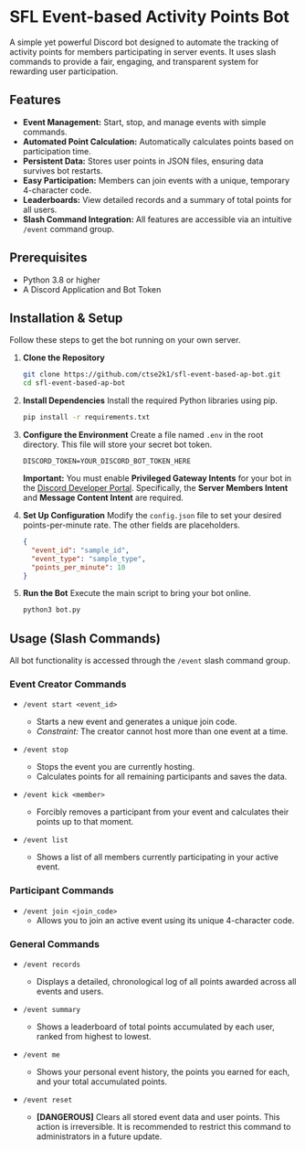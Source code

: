 # SFL Event-based Activity Points Bot

A simple yet powerful Discord bot designed to automate the tracking of activity points for members participating in server events. It uses slash commands to provide a fair, engaging, and transparent system for rewarding user participation.

## Features
- **Event Management:** Start, stop, and manage events with simple commands.
- **Automated Point Calculation:** Automatically calculates points based on participation time.
- **Persistent Data:** Stores user points in JSON files, ensuring data survives bot restarts.
- **Easy Participation:** Members can join events with a unique, temporary 4-character code.
- **Leaderboards:** View detailed records and a summary of total points for all users.
- **Slash Command Integration:** All features are accessible via an intuitive `/event` command group.

## Prerequisites
- Python 3.8 or higher
- A Discord Application and Bot Token

## Installation & Setup

Follow these steps to get the bot running on your own server.

1.  **Clone the Repository**
    ```bash
    git clone https://github.com/ctse2k1/sfl-event-based-ap-bot.git
    cd sfl-event-based-ap-bot
    ```

2.  **Install Dependencies**
    Install the required Python libraries using pip.
    ```bash
    pip install -r requirements.txt
    ```

3.  **Configure the Environment**
    Create a file named `.env` in the root directory. This file will store your secret bot token.
    ```
    DISCORD_TOKEN=YOUR_DISCORD_BOT_TOKEN_HERE
    ```
    **Important:** You must enable **Privileged Gateway Intents** for your bot in the [Discord Developer Portal](https://discord.com/developers/applications). Specifically, the **Server Members Intent** and **Message Content Intent** are required.

4.  **Set Up Configuration**
    Modify the `config.json` file to set your desired points-per-minute rate. The other fields are placeholders.
    ```json
    {
      "event_id": "sample_id",
      "event_type": "sample_type",
      "points_per_minute": 10
    }
    ```

5.  **Run the Bot**
    Execute the main script to bring your bot online.
    ```bash
    python3 bot.py
    ```

## Usage (Slash Commands)

All bot functionality is accessed through the `/event` slash command group.

### Event Creator Commands
-   ` /event start <event_id> `
    -   Starts a new event and generates a unique join code.
    -   *Constraint:* The creator cannot host more than one event at a time.

-   ` /event stop `
    -   Stops the event you are currently hosting.
    -   Calculates points for all remaining participants and saves the data.

-   ` /event kick <member> `
    -   Forcibly removes a participant from your event and calculates their points up to that moment.

-   ` /event list `
    -   Shows a list of all members currently participating in your active event.

### Participant Commands
-   ` /event join <join_code> `
    -   Allows you to join an active event using its unique 4-character code.

### General Commands
-   ` /event records `
    -   Displays a detailed, chronological log of all points awarded across all events and users.

-   ` /event summary `
    -   Shows a leaderboard of total points accumulated by each user, ranked from highest to lowest.

-   ` /event me `
    -   Shows your personal event history, the points you earned for each, and your total accumulated points.

-   ` /event reset `
    -   **[DANGEROUS]** Clears all stored event data and user points. This action is irreversible. It is recommended to restrict this command to administrators in a future update.
